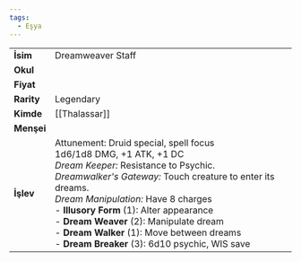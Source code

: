 ```yaml
---
tags:
  - Eşya
---  
```

  
|  |  |  
|---|---|  
| **İsim** | Dreamweaver Staff|  
| **Okul** | |  
| **Fiyat** | |  
| **Rarity** | Legendary|  
| **Kimde** | [[Thalassar]]|  
| **Menşei** | |  
| **İşlev** | Attunement: Druid special, spell focus<br>1d6/1d8 DMG, +1 ATK, +1 DC<br>*Dream Keeper:* Resistance to Psychic.<br>*Dreamwalker's Gateway:* Touch creature to enter its dreams.<br>*Dream Manipulation:* Have 8 charges<br>- **Illusory Form** (1): Alter appearance<br>- **Dream Weaver** (2): Manipulate dream<br>- **Dream Walker** (1): Move between dreams<br>- **Dream Breaker** (3): 6d10 psychic, WIS save|  
